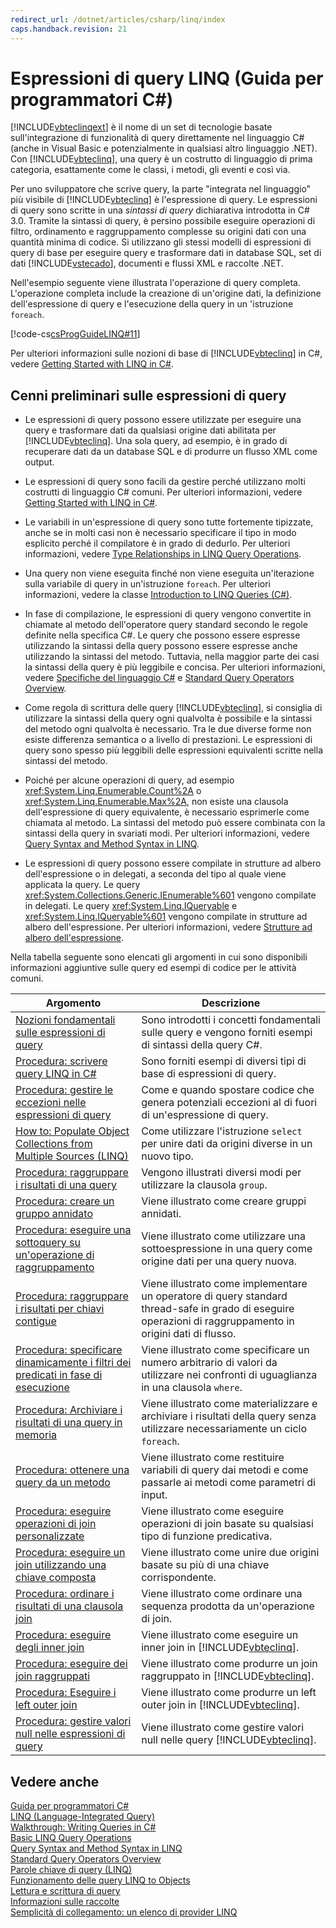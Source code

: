 ```yaml
---
redirect_url: /dotnet/articles/csharp/linq/index
caps.handback.revision: 21
---
```

# Espressioni di query LINQ (Guida per programmatori C#)
[!INCLUDE[vbteclinqext](../../../csharp/getting-started/includes/vbteclinqext-md.md)] è il nome di un set di tecnologie basate sull'integrazione di funzionalità di query direttamente nel linguaggio C\# \(anche in Visual Basic e potenzialmente in qualsiasi altro linguaggio .NET\).  Con [!INCLUDE[vbteclinq](../../../csharp/includes/vbteclinq-md.md)], una query è un costrutto di linguaggio di prima categoria, esattamente come le classi, i metodi, gli eventi e così via.  
  
 Per uno sviluppatore che scrive query, la parte "integrata nel linguaggio" più visibile di [!INCLUDE[vbteclinq](../../../csharp/includes/vbteclinq-md.md)] è l'espressione di query.  Le espressioni di query sono scritte in una *sintassi di query* dichiarativa introdotta in C\# 3.0.  Tramite la sintassi di query, è persino possibile eseguire operazioni di filtro, ordinamento e raggruppamento complesse su origini dati con una quantità minima di codice.  Si utilizzano gli stessi modelli di espressioni di query di base per eseguire query e trasformare dati in database SQL, set di dati [!INCLUDE[vstecado](../../../csharp/programming-guide/concepts/linq/includes/vstecado-md.md)], documenti e flussi XML e raccolte .NET.  
  
 Nell'esempio seguente viene illustrata l'operazione di query completa.  L'operazione completa include la creazione di un'origine dati, la definizione dell'espressione di query e l'esecuzione della query in un 'istruzione `foreach`.  
  
 [!code-cs[csProgGuideLINQ#11](../../../csharp/programming-guide/arrays/codesnippet/csharp/csLINQProgRef/csrefLINQHowTos.cs#11)]  
  
 Per ulteriori informazioni sulle nozioni di base di [!INCLUDE[vbteclinq](../../../csharp/includes/vbteclinq-md.md)] in C\#, vedere [Getting Started with LINQ in C\#](../../../csharp/programming-guide/concepts/linq/getting-started-with-linq.md).  
  
## Cenni preliminari sulle espressioni di query  
  
-   Le espressioni di query possono essere utilizzate per eseguire una query e trasformare dati da qualsiasi origine dati abilitata per [!INCLUDE[vbteclinq](../../../csharp/includes/vbteclinq-md.md)].  Una sola query, ad esempio, è in grado di recuperare dati da un database SQL e di produrre un flusso XML come output.  
  
-   Le espressioni di query sono facili da gestire perché utilizzano molti costrutti di linguaggio C\# comuni.  Per ulteriori informazioni, vedere [Getting Started with LINQ in C\#](../../../csharp/programming-guide/concepts/linq/getting-started-with-linq.md).  
  
-   Le variabili in un'espressione di query sono tutte fortemente tipizzate, anche se in molti casi non è necessario specificare il tipo in modo esplicito perché il compilatore è in grado di dedurlo.  Per ulteriori informazioni, vedere [Type Relationships in LINQ Query Operations](../../../csharp/programming-guide/concepts/linq/type-relationships-in-linq-query-operations.md).  
  
-   Una query non viene eseguita finché non viene eseguita un'iterazione sulla variabile di query in un'istruzione `foreach`.  Per ulteriori informazioni, vedere la classe [Introduction to LINQ Queries \(C\#\)](../../../csharp/programming-guide/concepts/linq/introduction-to-linq-queries.md).  
  
-   In fase di compilazione, le espressioni di query vengono convertite in chiamate al metodo dell'operatore query standard secondo le regole definite nella specifica C\#.  Le query che possono essere espresse utilizzando la sintassi della query possono essere espresse anche utilizzando la sintassi del metodo.  Tuttavia, nella maggior parte dei casi la sintassi della query è più leggibile e concisa.  Per ulteriori informazioni, vedere [Specifiche del linguaggio C\#](../../../csharp/language-reference/language-specification.md) e [Standard Query Operators Overview](../../../visual-basic/programming-guide/concepts/linq/standard-query-operators-overview.md).  
  
-   Come regola di scrittura delle query [!INCLUDE[vbteclinq](../../../csharp/includes/vbteclinq-md.md)], si consiglia di utilizzare la sintassi della query ogni qualvolta è possibile e la sintassi del metodo ogni qualvolta è necessario.  Tra le due diverse forme non esiste differenza semantica o a livello di prestazioni.  Le espressioni di query sono spesso più leggibili delle espressioni equivalenti scritte nella sintassi del metodo.  
  
-   Poiché per alcune operazioni di query, ad esempio <xref:System.Linq.Enumerable.Count%2A> o <xref:System.Linq.Enumerable.Max%2A>, non esiste una clausola dell'espressione di query equivalente, è necessario esprimerle come chiamata al metodo.  La sintassi del metodo può essere combinata con la sintassi della query in svariati modi.  Per ulteriori informazioni, vedere [Query Syntax and Method Syntax in LINQ](../../../csharp/programming-guide/concepts/linq/query-syntax-and-method-syntax-in-linq.md).  
  
-   Le espressioni di query possono essere compilate in strutture ad albero dell'espressione o in delegati, a seconda del tipo al quale viene applicata la query.  Le query <xref:System.Collections.Generic.IEnumerable%601> vengono compilate in delegati.  Le query <xref:System.Linq.IQueryable> e <xref:System.Linq.IQueryable%601> vengono compilate in strutture ad albero dell'espressione.  Per ulteriori informazioni, vedere [Strutture ad albero dell'espressione](../Topic/Expression%20Trees%20\(C%23%20and%20Visual%20Basic\).md).  
  
 Nella tabella seguente sono elencati gli argomenti in cui sono disponibili informazioni aggiuntive sulle query ed esempi di codice per le attività comuni.  
  
|Argomento|Descrizione|  
|---------------|-----------------|  
|[Nozioni fondamentali sulle espressioni di query](../../../csharp/programming-guide/linq-query-expressions/query-expression-basics.md)|Sono introdotti i concetti fondamentali sulle query e vengono forniti esempi di sintassi della query C\#.|  
|[Procedura: scrivere query LINQ in C\#](../../../csharp/programming-guide/linq-query-expressions/how-to-write-linq-queries.md)|Sono forniti esempi di diversi tipi di base di espressioni di query.|  
|[Procedura: gestire le eccezioni nelle espressioni di query](../../../csharp/programming-guide/linq-query-expressions/how-to-handle-exceptions-in-query-expressions.md)|Come e quando spostare codice che genera potenziali eccezioni al di fuori di un'espressione di query.|  
|[How to: Populate Object Collections from Multiple Sources \(LINQ\)](../Topic/How%20to:%20Populate%20Object%20Collections%20from%20Multiple%20Sources%20\(LINQ\).md)|Come utilizzare l'istruzione `select` per unire dati da origini diverse in un nuovo tipo.|  
|[Procedura: raggruppare i risultati di una query](../../../csharp/programming-guide/linq-query-expressions/how-to-group-query-results.md)|Vengono illustrati diversi modi per utilizzare la clausola `group`.|  
|[Procedura: creare un gruppo annidato](../../../csharp/programming-guide/linq-query-expressions/how-to-create-a-nested-group.md)|Viene illustrato come creare gruppi annidati.|  
|[Procedura: eseguire una sottoquery su un'operazione di raggruppamento](../../../csharp/programming-guide/linq-query-expressions/how-to-perform-a-subquery-on-a-grouping-operation.md)|Viene illustrato come utilizzare una sottoespressione in una query come origine dati per una query nuova.|  
|[Procedura: raggruppare i risultati per chiavi contigue](../../../csharp/programming-guide/linq-query-expressions/how-to-group-results-by-contiguous-keys.md)|Viene illustrato come implementare un operatore di query standard thread\-safe in grado di eseguire operazioni di raggruppamento in origini dati di flusso.|  
|[Procedura: specificare dinamicamente i filtri dei predicati in fase di esecuzione](../../../csharp/programming-guide/linq-query-expressions/how-to-dynamically-specify-predicate-filters-at-runtime.md)|Viene illustrato come specificare un numero arbitrario di valori da utilizzare nei confronti di uguaglianza in una clausola `where`.|  
|[Procedura: Archiviare i risultati di una query in memoria](../../../csharp/programming-guide/linq-query-expressions/how-to-store-the-results-of-a-query-in-memory.md)|Viene illustrato come materializzare e archiviare i risultati della query senza utilizzare necessariamente un ciclo `foreach`.|  
|[Procedura: ottenere una query da un metodo](../../../csharp/programming-guide/linq-query-expressions/how-to-return-a-query-from-a-method.md)|Viene illustrato come restituire variabili di query dai metodi e come passarle ai metodi come parametri di input.|  
|[Procedura: eseguire operazioni di join personalizzate](../../../csharp/programming-guide/linq-query-expressions/how-to-perform-custom-join-operations.md)|Viene illustrato come eseguire operazioni di join basate su qualsiasi tipo di funzione predicativa.|  
|[Procedura: eseguire un join utilizzando una chiave composta](../../../csharp/programming-guide/linq-query-expressions/how-to-join-by-using-composite-keys.md)|Viene illustrato come unire due origini basate su più di una chiave corrispondente.|  
|[Procedura: ordinare i risultati di una clausola join](../../../csharp/programming-guide/linq-query-expressions/how-to-order-the-results-of-a-join-clause.md)|Viene illustrato come ordinare una sequenza prodotta da un'operazione di join.|  
|[Procedura: eseguire degli inner join](../../../csharp/programming-guide/linq-query-expressions/how-to-perform-inner-joins.md)|Viene illustrato come eseguire un inner join in [!INCLUDE[vbteclinq](../../../csharp/includes/vbteclinq-md.md)].|  
|[Procedura: eseguire dei join raggruppati](../../../csharp/programming-guide/linq-query-expressions/how-to-perform-grouped-joins.md)|Viene illustrato come produrre un join raggruppato in [!INCLUDE[vbteclinq](../../../csharp/includes/vbteclinq-md.md)].|  
|[Procedura: Eseguire i left outer join](../../../csharp/programming-guide/linq-query-expressions/how-to-perform-left-outer-joins.md)|Viene illustrato come produrre un left outer join in [!INCLUDE[vbteclinq](../../../csharp/includes/vbteclinq-md.md)].|  
|[Procedura: gestire valori null nelle espressioni di query](../../../csharp/programming-guide/linq-query-expressions/how-to-handle-null-values-in-query-expressions.md)|Viene illustrato come gestire valori null nelle query [!INCLUDE[vbteclinq](../../../csharp/includes/vbteclinq-md.md)].|  
  
## Vedere anche  
 [Guida per programmatori C\#](../../../csharp/programming-guide/index.md)   
 [LINQ \(Language\-Integrated Query\)](../Topic/LINQ%20\(Language-Integrated%20Query\).md)   
 [Walkthrough: Writing Queries in C\#](../../../csharp/programming-guide/concepts/linq/walkthrough-writing-queries-linq.md)   
 [Basic LINQ Query Operations](../../../csharp/programming-guide/concepts/linq/basic-linq-query-operations.md)   
 [Query Syntax and Method Syntax in LINQ](../../../csharp/programming-guide/concepts/linq/query-syntax-and-method-syntax-in-linq.md)   
 [Standard Query Operators Overview](../../../visual-basic/programming-guide/concepts/linq/standard-query-operators-overview.md)   
 [Parole chiave di query \(LINQ\)](../../../csharp/language-reference/keywords/query-keywords.md)   
 [Funzionamento delle query LINQ to Objects](http://go.microsoft.com/fwlink/?LinkId=112389)   
 [Lettura e scrittura di query](http://go.microsoft.com/fwlink/?LinkId=112391)   
 [Informazioni sulle raccolte](http://go.microsoft.com/fwlink/?LinkId=112394)   
 [Semplicità di collegamento: un elenco di provider LINQ](http://go.microsoft.com/fwlink/?LinkId=112411)